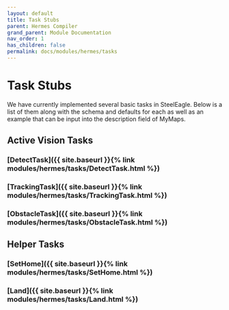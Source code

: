 ```yaml
---
layout: default
title: Task Stubs
parent: Hermes Compiler
grand_parent: Module Documentation
nav_order: 1
has_children: false
permalink: docs/modules/hermes/tasks
---
```


# Task Stubs

We have currently implemented several basic tasks in SteelEagle. Below is a list of them along with the schema and defaults for each as well as an example that can be input into the description field of MyMaps.

## Active Vision Tasks

### [DetectTask]({{ site.baseurl }}{% link modules/hermes/tasks/DetectTask.html %})

### [TrackingTask]({{ site.baseurl }}{% link modules/hermes/tasks/TrackingTask.html %})

### [ObstacleTask]({{ site.baseurl }}{% link modules/hermes/tasks/ObstacleTask.html %})

## Helper Tasks

### [SetHome]({{ site.baseurl }}{% link modules/hermes/tasks/SetHome.html %})

### [Land]({{ site.baseurl }}{% link modules/hermes/tasks/Land.html %})

